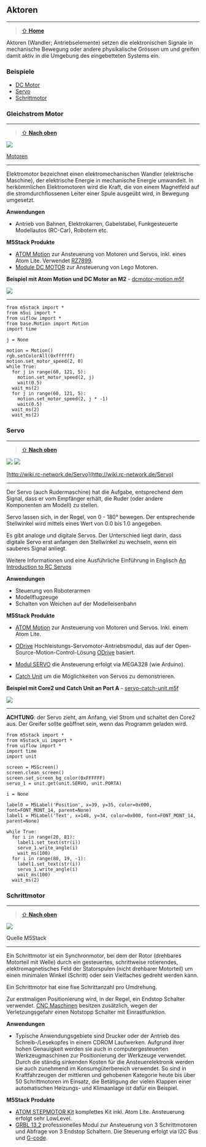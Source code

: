 Aktoren
-------
***

> [⇧ **Home**](https://github.com/iotkitv3/intro)


Aktoren (Wandler; Antriebselemente) setzen die elektronischen Signale in mechanische Bewegung oder andere physikalische Grössen um und greifen damit aktiv in die Umgebung des eingebetteten Systems ein.

### Beispiele

* [DC Motor](#gleichstrom-motor) 
* [Servo](#servo) 
* [Schrittmotor](#schrittmotor)

### Gleichstrom Motor
***

> [⇧ **Nach oben**](#beispiele)

![](https://raw.githubusercontent.com/iotkitv3/intro/main/images/actors/Motor.png) 

[Motoren](http://de.wikipedia.org/wiki/Elektromotor)

- - -

Elektromotor bezeichnet einen elektromechanischen Wandler (elektrische Maschine), der elektrische Energie in mechanische Energie umwandelt. In herkömmlichen Elektromotoren wird die Kraft, die von einem Magnetfeld auf die stromdurchflossenen Leiter einer Spule ausgeübt wird, in Bewegung umgesetzt.

**Anwendungen** 

*   Antrieb von Bahnen, Elektrokarren, Gabelstabel, Funkgesteuerte Modellautos (RC-Car), Robotern etc.

**M5Stack Produkte**

* [ATOM Motion](https://docs.m5stack.com/en/atom/atom_motion) zur Ansteuerung von Motoren und Servos, inkl. eines Atom Lite. Verwendet [RZ7899](http://www.rz-mic.com/uploadfile/fj/201810310633.pdf).
* [Module DC MOTOR](https://docs.m5stack.com/en/module/lego_plus) zur Ansteuerung von Lego Motoren.

**Beispiel mit Atom Motion und DC Motor an M2** - [dcmotor-motion.m5f](dcmotor-motion.m5f)

![](images/dcmotor-motion.png)

- - -

    from m5stack import *
    from m5ui import *
    from uiflow import *
    from base.Motion import Motion
    import time
    
    j = None
    
    motion = Motion()
    rgb.setColorAll(0xffffff)
    motion.set_motor_speed(2, 0)
    while True:
      for j in range(60, 121, 5):
        motion.set_motor_speed(2, j)
        wait(0.5)
      wait_ms(2)
      for j in range(60, 121, 5):
        motion.set_motor_speed(2, j * -1)
        wait(0.5)
      wait_ms(2)
      wait_ms(2)

### Servo 
***

> [⇧ **Nach oben**](#beispiele)

![](https://raw.githubusercontent.com/iotkitv3/intro/main/images/actors/ServoOpen.png) ![](https://raw.githubusercontent.com/iotkitv3/intro/main/images/actors/ServoSignal.png)

[http://wiki.rc-network.de/Servo](http://wiki.rc-network.de/Servo)

- - -

Der Servo (auch Rudermaschine) hat die Aufgabe, entsprechend dem Signal, dass er vom Empfänger erhält, die Ruder (oder andere Komponenten am Modell) zu stellen.

Servo lassen sich, in der Regel, von 0 - 180° bewegen. Der entsprechende Stellwinkel wird mittels eines Wert von 0.0 bis 1.0 angegeben.

Es gibt analoge und digitale Servos. Der Unterschied liegt darin, dass digitale Servo erst anfangen den Stellwinkel zu wechseln, wenn ein sauberes Signal anliegt.

Weitere Informationen und eine Ausführliche Einführung in Englisch [An Introduction to RC Servos](http://developer.mbed.org/users/4180_1/notebook/an-introduction-to-servos/)

**Anwendungen** 

*   Steuerung von Roboterarmen
*   Modellflugzeuge
*   Schalten von Weichen auf der Modelleisenbahn

**M5Stack Produkte**

* [ATOM Motion](https://docs.m5stack.com/en/atom/atom_motion) zur Ansteuerung von Motoren und Servos. Inkl. einem Atom Lite. 
* [ODrive](https://docs.m5stack.com/en/module/odrive) Hochleistungs-Servomotor-Antriebsmodul, das auf der Open-Source-Motion-Control-Lösung [ODrive](https://odriverobotics.com/) basiert.
* [Modul SERVO](https://docs.m5stack.com/en/module/servo) die Ansteuerung erfolgt via MEGA328 (wie Arduino).

* [Catch Unit](https://docs.m5stack.com/en/unit/catch) um die Möglichkeiten von Servos zu demonstrieren.

**Beispiel mit Core2 und Catch Unit an Port A** - [servo-catch-unit.m5f](servo-catch-unit.m5f)

![](images/servo-catch-unit.png)

- - -

**ACHTUNG**: der Servo zieht, am Anfang, viel Strom und schaltet den Core2 aus. Der Greifer sollte geöffnet sein, wenn das Programm geladen wird.

    from m5stack import *
    from m5stack_ui import *
    from uiflow import *
    import time
    import unit
    
    screen = M5Screen()
    screen.clean_screen()
    screen.set_screen_bg_color(0xFFFFFF)
    servo_1 = unit.get(unit.SERVO, unit.PORTA)
    
    i = None
    
    label0 = M5Label('Position', x=39, y=35, color=0x000, font=FONT_MONT_14, parent=None)
    label1 = M5Label('Text', x=148, y=34, color=0x000, font=FONT_MONT_14, parent=None)
    
    while True:
      for i in range(20, 81):
        label1.set_text(str(i))
        servo_1.write_angle(i)
        wait_ms(100)
      for i in range(80, 19, -1):
        label1.set_text(str(i))
        servo_1.write_angle(i)
        wait_ms(100)
      wait_ms(2)

### Schrittmotor
***

> [⇧ **Nach oben**](#beispiele)

[![](https://static-cdn.m5stack.com/resource/docs/static/assets/img/product_pics/module/grbl13.2/grbl13.2_02.webp)](https://m5stack.oss-cn-shenzhen.aliyuncs.com/video/Product_example_video/Module/GRBL13.2.mp4)

Quelle M5Stack

- - - 

Ein Schrittmotor ist ein Synchronmotor, bei dem der Rotor (drehbares Motorteil mit Welle) durch ein gesteuertes, schrittweise rotierendes, elektromagnetisches Feld der Statorspulen (nicht drehbarer Motorteil) um einen minimalen Winkel (Schritt) oder sein Vielfaches gedreht werden kann.

Ein Schrittmotor hat eine fixe Schrittanzahl pro Umdrehung. 

Zur erstmaligen Positionierung wird, in der Regel, ein Endstop Schalter verwendet. [CNC Maschinen](http://de.wikipedia.org/wiki/CNC-Maschine) besitzen zusätzlich, wegen der Verletzungsgefahr einen Notstopp Schalter mit Einrastfunktion.

**Anwendungen** 

*   Typische Anwendungsgebiete sind Drucker oder der Antrieb des Schreib-/Lesekopfes in einem CDROM Laufwerken. Aufgrund ihrer hohen Genauigkeit werden sie auch in computergesteuerten Werkzeugmaschinen zur Positionierung der Werkzeuge verwendet. Durch die ständig sinkenden Kosten für die Ansteuerelektronik werden sie auch zunehmend im Konsumgüterbereich verwendet. So sind in Kraftfahrzeugen der mittleren und gehobenen Kategorie heute bis über 50 Schrittmotoren im Einsatz, die Betätigung der vielen Klappen einer automatischen Heizungs- und Klimaanlage ist dafür ein Beispiel.

**M5Stack Produkte**

* [ATOM STEPMOTOR Kit](https://docs.m5stack.com/en/atom/atomic_step_motor) komplettes Kit inkl. Atom Lite. Ansteuerung erfolgt sehr LowLevel.
* [GRBL 13.2](https://docs.m5stack.com/en/module/grbl13.2) professionelles Modul zur Ansteuerung von 3 Schrittmotoren und Abfrage von 3 Endstop Schaltern. Die Steuerung erfolgt via I2C Bus und [G-code](https://en.wikipedia.org/wiki/G-code).



